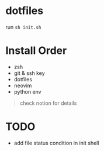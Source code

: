 # dotfiles

run `sh init.sh`

# Install Order

- zsh
- git & ssh key
- dotfiles
- neovim
- python env

> check notion for details

# TODO

- add file status condition in init shell
